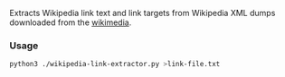 Extracts Wikipedia link text and link targets from Wikipedia XML dumps downloaded from the [wikimedia](https://meta.wikimedia.org/wiki/Data_dumps).

### Usage

```bash
python3 ./wikipedia-link-extractor.py >link-file.txt
```

